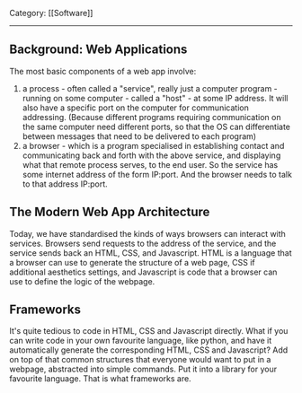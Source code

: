 Category: [[Software]]
___
## Background: Web Applications
The most basic components of a web app involve:
1. a process - often called a "service", really just a computer program - running on some computer - called a "host" - at some IP address. It will also have a specific port on the computer for communication addressing. (Because different programs requiring communication on the same computer need different ports, so that the OS can differentiate between messages that need to be delivered to each program)
2. a browser - which is a program specialised in establishing contact and communicating back and forth with the above service, and displaying what that remote process serves, to the end user. 
So the service has some internet address of the form IP:port. And the browser needs to talk to that address IP:port. 
## The Modern Web App Architecture
Today, we have standardised the kinds of ways browsers can interact with services. Browsers send requests to the address of the service, and the service sends back an HTML, CSS, and Javascript. HTML is a language that a browser can use to generate the structure of a web page, CSS if additional aesthetics settings, and Javascript is code that a browser can use to define the logic of the webpage. 
## Frameworks
It's quite tedious to code in HTML, CSS and Javascript directly. What if you can write code in your own favourite language, like python, and have it automatically generate the corresponding HTML, CSS and Javascript? Add on top of that common structures that everyone would want to put in a webpage, abstracted into simple commands. Put it into a library for your favourite language. That is what frameworks are. 

